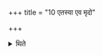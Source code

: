 +++
title = "10 एतस्या एव मृदो"

+++

<details><summary>थिते</summary>

एतस्या एव मृदो दोग्ध्रे करोति हस्त्याष्ठ्ये प्रसेचनवती यथा स्रुगदण्डैवम् १०
</details>

